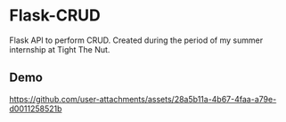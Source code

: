 # Flask-CRUD
Flask API to perform CRUD. Created during the period of my summer internship at Tight The Nut.

## Demo
https://github.com/user-attachments/assets/28a5b11a-4b67-4faa-a79e-d0011258521b
